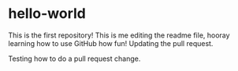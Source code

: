 # hello-world
This is the first repository!
This is me editing the readme file, hooray learning how to use GitHub how fun!
Updating the pull request.


Testing how to do a pull request change.
